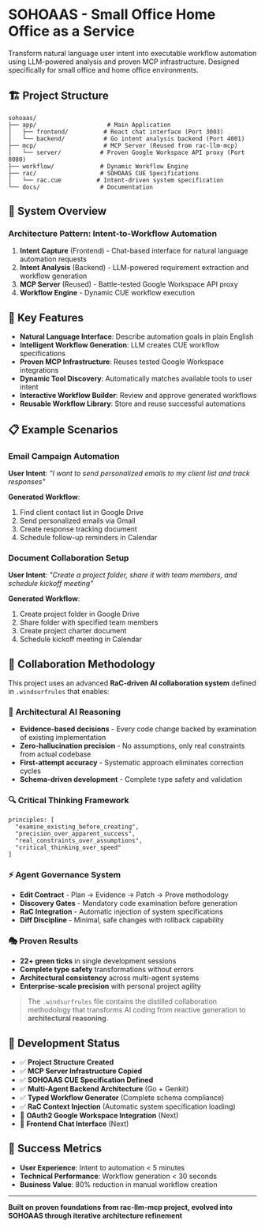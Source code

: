 # SOHOAAS - Small Office Home Office as a Service

Transform natural language user intent into executable workflow automation using LLM-powered analysis and proven MCP infrastructure. Designed specifically for small office and home office environments.

## 🏗️ Project Structure

```
sohoaas/
├── app/                    # Main Application
│   ├── frontend/          # React chat interface (Port 3003)
│   └── backend/           # Go intent analysis backend (Port 4001)
├── mcp/                   # MCP Server (Reused from rac-llm-mcp)
│   └── server/           # Proven Google Workspace API proxy (Port 8080)
├── workflow/             # Dynamic Workflow Engine
├── rac/                  # SOHOAAS CUE Specifications
│   └── rac.cue          # Intent-driven system specification
└── docs/                 # Documentation
```

## 🎯 System Overview

### Architecture Pattern: **Intent-to-Workflow Automation**

1. **Intent Capture** (Frontend) - Chat-based interface for natural language automation requests
2. **Intent Analysis** (Backend) - LLM-powered requirement extraction and workflow generation  
3. **MCP Server** (Reused) - Battle-tested Google Workspace API proxy
4. **Workflow Engine** - Dynamic CUE workflow execution

## 🚀 Key Features

- **Natural Language Interface**: Describe automation goals in plain English
- **Intelligent Workflow Generation**: LLM creates CUE workflow specifications
- **Proven MCP Infrastructure**: Reuses tested Google Workspace integrations
- **Dynamic Tool Discovery**: Automatically matches available tools to user intent
- **Interactive Workflow Builder**: Review and approve generated workflows
- **Reusable Workflow Library**: Store and reuse successful automations

## 📋 Example Scenarios

### Email Campaign Automation
**User Intent**: *"I want to send personalized emails to my client list and track responses"*

**Generated Workflow**:
1. Find client contact list in Google Drive
2. Send personalized emails via Gmail
3. Create response tracking document
4. Schedule follow-up reminders in Calendar

### Document Collaboration Setup  
**User Intent**: *"Create a project folder, share it with team members, and schedule kickoff meeting"*

**Generated Workflow**:
1. Create project folder in Google Drive
2. Share folder with specified team members
3. Create project charter document
4. Schedule kickoff meeting in Calendar

## 🧠 Collaboration Methodology

This project uses an advanced **RaC-driven AI collaboration system** defined in `.windsurfrules` that enables:

### 🎯 **Architectural AI Reasoning**
- **Evidence-based decisions** - Every code change backed by examination of existing implementation
- **Zero-hallucination precision** - No assumptions, only real constraints from actual codebase
- **First-attempt accuracy** - Systematic approach eliminates correction cycles
- **Schema-driven development** - Complete type safety and validation

### 🔍 **Critical Thinking Framework**
```cue
principles: [
  "examine_existing_before_creating",
  "precision_over_apparent_success", 
  "real_constraints_over_assumptions",
  "critical_thinking_over_speed"
]
```

### ⚡ **Agent Governance System**
- **Edit Contract** - Plan → Evidence → Patch → Prove methodology
- **Discovery Gates** - Mandatory code examination before generation
- **RaC Integration** - Automatic injection of system specifications
- **Diff Discipline** - Minimal, safe changes with rollback capability

### 🎭 **Proven Results**
- **22+ green ticks** in single development sessions
- **Complete type safety** transformations without errors
- **Architectural consistency** across multi-agent systems
- **Enterprise-scale precision** with personal project agility

> The `.windsurfrules` file contains the distilled collaboration methodology that transforms AI coding from reactive generation to **architectural reasoning**.

## 🔧 Development Status

- ✅ **Project Structure Created**
- ✅ **MCP Server Infrastructure Copied** 
- ✅ **SOHOAAS CUE Specification Defined**
- ✅ **Multi-Agent Backend Architecture** (Go + Genkit)
- ✅ **Typed Workflow Generator** (Complete schema compliance)
- ✅ **RaC Context Injection** (Automatic system specification loading)
- 🚧 **OAuth2 Google Workspace Integration** (Next)
- 🚧 **Frontend Chat Interface** (Next)

## 🎯 Success Metrics

- **User Experience**: Intent to automation < 5 minutes
- **Technical Performance**: Workflow generation < 30 seconds  
- **Business Value**: 80% reduction in manual workflow creation

---

**Built on proven foundations from rac-llm-mcp project, evolved into SOHOAAS through iterative architecture refinement**

